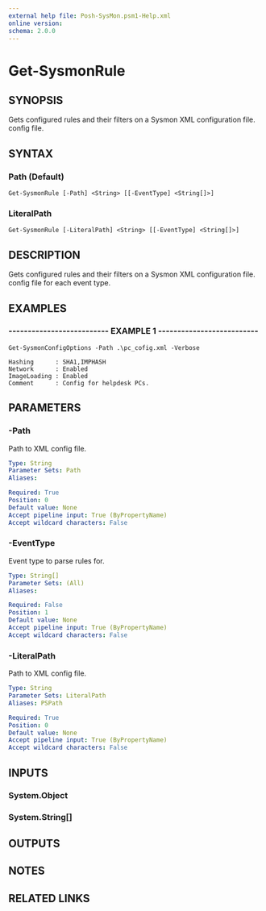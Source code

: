 ```yaml
---
external help file: Posh-SysMon.psm1-Help.xml
online version: 
schema: 2.0.0
---
```


# Get-SysmonRule

## SYNOPSIS
Gets configured rules and their filters on a Sysmon XML configuration file.
config file.

## SYNTAX

### Path (Default)
```
Get-SysmonRule [-Path] <String> [[-EventType] <String[]>]
```

### LiteralPath
```
Get-SysmonRule [-LiteralPath] <String> [[-EventType] <String[]>]
```

## DESCRIPTION
Gets configured rules and their filters on a Sysmon XML configuration file.
config file for each event type.

## EXAMPLES

### -------------------------- EXAMPLE 1 --------------------------
```
Get-SysmonConfigOptions -Path .\pc_cofig.xml -Verbose

Hashing      : SHA1,IMPHASH
Network      : Enabled
ImageLoading : Enabled
Comment      : Config for helpdesk PCs.
```

## PARAMETERS

### -Path
Path to XML config file.

```yaml
Type: String
Parameter Sets: Path
Aliases: 

Required: True
Position: 0
Default value: None
Accept pipeline input: True (ByPropertyName)
Accept wildcard characters: False
```

### -EventType
Event type to parse rules for.

```yaml
Type: String[]
Parameter Sets: (All)
Aliases: 

Required: False
Position: 1
Default value: None
Accept pipeline input: True (ByPropertyName)
Accept wildcard characters: False
```

### -LiteralPath
Path to XML config file.

```yaml
Type: String
Parameter Sets: LiteralPath
Aliases: PSPath

Required: True
Position: 0
Default value: None
Accept pipeline input: True (ByPropertyName)
Accept wildcard characters: False
```

## INPUTS

### System.Object

### System.String[]

## OUTPUTS

## NOTES

## RELATED LINKS

